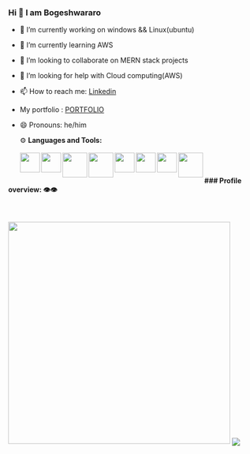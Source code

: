 ### Hi 👋 I am Bogeshwararo

- 🔭 I’m currently working on windows && Linux(ubuntu)
- 🌱 I’m currently learning AWS
- 👯 I’m looking to collaborate on MERN stack projects
- 🤔 I’m looking for help with Cloud computing(AWS)
- 📫 How to reach me: [Linkedin](https://www.linkedin.com/in/bogesh-wararao-760530221/)
- My portfolio : [PORTFOLIO](https://bogesh.netlify.app/)
- 😄 Pronouns: he/him
   
  ⚙️ <b>Languages and Tools:</b>
  <br>
  <br>
  <a href="https://www.codeblocks.org/downloads/" target='_blank'><img bottom=30px width=40px align=left src="https://th.bing.com/th/id/OIP.96hD_BAVqME5FjeQgQS0pgHaIi?w=167&h=193&c=7&r=0&o=5&pid=1.7"></a>
  <a href="https://sourceforge.net/projects/orwelldevcpp/" target='_blank'><img bottom=30px width=40px align=left src="https://th.bing.com/th/id/OIP.aL5DlB-SN-ao86qbUCO7oAHaHa?w=167&h=180&c=7&r=0&o=5&pid=1.7"></a>
  <a href="https://code.visualstudio.com/Download" target='_blank'><img top=20px height=50px bottom=45px width=50px align=left src="https://www.bing.com/th?id=OIP.3pbn96F_IFdhSmJ1MaRe9AHaKN&w=87&h=106&c=8&rs=1&qlt=90&o=6&pid=3.1&rm=2"></a>
  <a href="https://code.visualstudio.com/Download" target='_blank'><img top=20px height=50px align=left src="https://th.bing.com/th/id/OIP.Kq4q4LVa122v4g0GvHiOkAHaHa?w=182&h=182&c=7&r=0&o=5&pid=1.7"></a>
<a href="https://code.visualstudio.com/Download" target='_blank'><img bottom=30px width=40px align=left src="https://th.bing.com/th/id/OIP.MQOaU6tX8AtO_zP7e8-i6AHaHa?w=211&h=211&c=7&r=0&o=5&pid=1.7"></a>
<a href="https://code.visualstudio.com/Download" target='_blank'><img bottom=30px width=40px align=left src="https://th.bing.com/th/id/OIP.deTW1aD2uPTkAw-bAFEcpwHaHa?w=172&h=180&c=7&r=0&o=5&pid=1.7"></a>
<a href="https://code.visualstudio.com/Download" target='_blank'><img bottom=30px width=40px align=left src="https://th.bing.com/th/id/OIP.5RboYI2uHwFzELiFze7rZwAAAA?w=171&h=180&c=7&r=0&o=5&pid=1.7"></a>
<a href="https://code.visualstudio.com/Download" target='_blank'><img bottom=30px width=50px align=left src="https://th.bing.com/th/id/OIP.P8Fbi-c793WjmMspma-tPAHaHa?pid=ImgDet&w=193&h=193&c=7"></a>

<br>
<br>
<b>###  Profile overview: 👁️👁️</b>
<br>
<br>

<br>
<br>
<img width=450px margin-right=300px src="https://github-readme-stats-eight-theta.vercel.app/api/top-langs/?username=Bogeshwararao&layout=compact&langs_count=8&theme=algolia">
<img align=center src="https://komarev.com/ghpvc/?username=bogeshwararao&color=ff5656&style=flat-square" />

